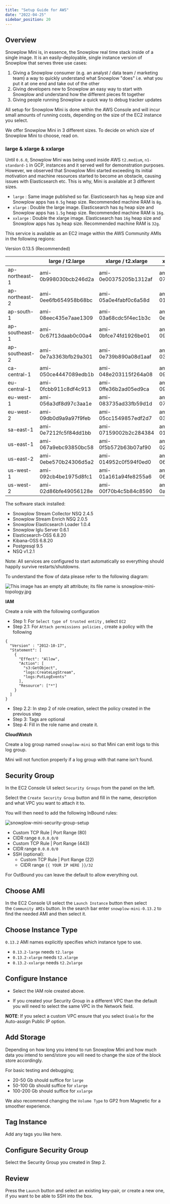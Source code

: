 ```yaml
---
title: "Setup Guide for AWS"
date: "2022-04-25"
sidebar_position: 20
---
```


## Overview

Snowplow Mini is, in essence, the Snowplow real time stack inside of a single image. It is an easily-deployable, single instance version of Snowplow that serves three use cases:

1. Giving a Snowplow consumer (e.g. an analyst / data team / marketing team) a way to quickly understand what Snowplow "does" i.e. what you put it at one end and take out of the other
2. Giving developers new to Snowplow an easy way to start with Snowplow and understand how the different pieces fit together
3. Giving people running Snowplow a quick way to debug tracker updates

All setup for Snowplow Mini is done within the AWS Console and will incur small amounts of running costs, depending on the size of the EC2 instance you select.

We offer Snowplow Mini in 3 different sizes. To decide on which size of Snowplow Mini to choose, read on.

### large & xlarge & xxlarge

Until `0.6.0`, Snowplow Mini was being used inside AWS `t2.medium`, `n1-standard-1` in GCP, instances and it served well for demonstration purposes. However, we observed that Snowplow Mini started exceeding its initial motivation and machine resources started to become an obstacle, causing issues with Elasticsearch etc. This is why, Mini is available at 3 different sizes.

- `large` : Same image published so far. Elasticsearch has `4g` heap size and Snowplow apps has `0.5g` heap size. Recommended machine RAM is `8g`.
- `xlarge` : Double the large image. Elasticsearch has `8g` heap size and Snowplow apps has `1.5g` heap size. Recommended machine RAM is `16g`.
- `xxlarge` : Double the xlarge image. Elasticsearch has `16g` heap size and Snowplow apps has `3g` heap size. Recommended machine RAM is `32g`.

This service is available as an EC2 image within the AWS Community AMIs in the following regions:

Version 0.13.5 (Recommended)

|                | large / t2.large      | xlarge / t2.xlarge    | xxlarge / t2.xxlarge  |
| -------------- | --------------------- | --------------------- | --------------------- |
| ap-northeast-1 | ami-0b998030bcb246d2a | ami-0e00375205b1312af | ami-07b9b4aad780ab926 |
| ap-northeast-2 | ami-0ee6fb654958b68bc | ami-05a0e4fabf0c6a58d | ami-01ff52fadaaa80c59 |
| ap-south-1     | ami-08eec435e7aae1309 | ami-03a68cdc5f4ec1b3c | ami-0eff78e40bc1c6746 |
| ap-southeast-1 | ami-0c67f13daab0c00a4 | ami-0bfce74fd1926be01 | ami-090df3c82c7076269 |
| ap-southeast-2 | ami-0e7a3363bfb29a301 | ami-0e739b890a08d1aaf | ami-03b0a762d7cae8513 |
| ca-central-1   | ami-050ce4447089edb1b | ami-048e203115f264a08 | ami-0956541c5fb585e2b |
| eu-central-1   | ami-0fcbb911c8df4c913 | ami-0ffe36b2ad05ed9ca | ami-09fa209fa03c3bd14 |
| eu-west-1      | ami-056a3df8d97c3aa1e | ami-083735ad33fb59d1d | ami-07ec8739cec3109c0 |
| eu-west-2      | ami-09db0d9a9a97f9feb | ami-05cc1549857edf2d7 | ami-03adf56e7562bcfed |
| sa-east-1      | ami-0e7212fc5f84dd1bb | ami-07159002b2c284384 | ami-01e4f39375c78340e |
| us-east-1      | ami-067a9ebc93850bc58 | ami-0f5b572b63b07af90 | ami-02138989e754cb7ff |
| us-east-2      | ami-0ebe570b24306d5a2 | ami-014952c0f594f0ed0 | ami-06e67b80bc00dcb78 |
| us-west-1      | ami-092cb4be1975d8fc1 | ami-01a161a94fe8255a6 | ami-06fb662db882996b4 |
| us-west-2      | ami-02d86bfe49056128e | ami-00f70b4c5b84c8590 | ami-0a7fd3a9abcefdae5 |

The software stack installed:

- Snowplow Stream Collector NSQ 2.4.5
- Snowplow Stream Enrich NSQ 2.0.5
- Snowplow Elasticsearch Loader 1.0.4
- Snowplow Iglu Server 0.6.1
- Elasticsearch-OSS 6.8.20
- Kibana-OSS 6.8.20
- Postgresql 9.5
- NSQ v1.2.1

Note: All services are configured to start automatically so everything should happily survive restarts/shutdowns.

To understand the flow of data please refer to the following diagram:

![This image has an empty alt attribute; its file name is snowplow-mini-topology.jpg](images/snowplow-mini-topology.jpg)

**IAM**

Create a role with the following configuration

- Step 1: For `Select type of trusted entity` , select `EC2`
- Step 2.1: For `Attach permissions policies` , create a policy with the following

```
{
  "Version" : "2012-10-17",
  "Statement": [
    {
      "Effect": "Allow",
      "Action": [
        "s3:GetObject",
        "logs:CreateLogStream",
        "logs:PutLogEvents"
      ],
      "Resource": ["*"]
    }
  ]
}
```

- Step 2.2: In step 2 of role creation, select the policy created in the previous step
- Step 3: Tags are optional
- Step 4: Fill in the role name and create it.

**CloudWatch**

Create a log group named `snowplow-mini` so that Mini can emit logs to this log group.

Mini will not function properly if a log group with that name isn't found.

## Security Group

In the EC2 Console UI select `Security Groups` from the panel on the left.

Select the `Create Security Group` button and fill in the name, description and what VPC you want to attach it to.

You will then need to add the following InBound rules:

![snowplow-mini-security-group-setup](images/security-groups-setup.png)

- Custom TCP Rule | Port Range (80)
- CIDR range `0.0.0.0/0`
- Custom TCP Rule | Port Range (443)
- CIDR range `0.0.0.0/0`
- SSH (optional):
  - Custom TCP Rule | Port Range (22)
  - CIDR range `{{ YOUR IP HERE }}/32`

For OutBound you can leave the default to allow everything out.

## Choose AMI

In the EC2 Console UI select the `Launch Instance` button then select the `Community AMIs` button. In the search bar enter `snowplow-mini-0.13.2` to find the needed AMI and then select it.

## Choose Instance Type

`0.13.2` AMI names explicitly specifies which instance type to use.

- `0.13.2-large` needs `t2.large`
- `0.13.2-xlarge` needs `t2.xlarge`
- `0.13.2-xxlarge` needs `t2.2xlarge`

## Configure Instance

- Select the IAM role created above.

- If you created your Security Group in a different VPC than the default you will need to select the same VPC in the Network field.

**NOTE**: If you select a custom VPC ensure that you select `Enable` for the Auto-assign Public IP option.

## Add Storage

Depending on how long you intend to run Snowplow Mini and how much data you intend to send/store you will need to change the size of the block store accordingly.

For basic testing and debugging;

- 20-50 Gb should suffice for `large`
- 50-100 Gb should suffice for `xlarge`
- 100-200 Gb should suffice for `xxlarge`

We also recommend changing the `Volume Type` to GP2 from Magnetic for a smoother experience.

## Tag Instance

Add any tags you like here.

## Configure Security Group

Select the Security Group you created in Step 2.

## Review

Press the `Launch` button and select an existing key-pair, or create a new one, if you want to be able to SSH into the box.
